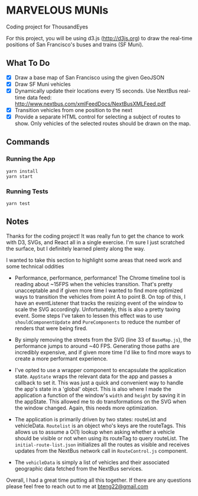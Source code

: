 # MARVELOUS MUNIs

Coding project for ThousandEyes

For this project, you will be using d3.js (http://d3js.org) to draw the real-time positions of San Francisco's buses and trains (SF Muni).

## What To Do

- [x] Draw a base map of San Francisco using the given GeoJSON
- [x] Draw SF Muni vehicles
- [x] Dynamically update their locations every 15 seconds. Use NextBus real-time data feed: http://www.nextbus.com/xmlFeedDocs/NextBusXMLFeed.pdf
- [x] Transition vehicles from one position to the next
- [x] Provide a separate HTML control for selecting a subject of routes to show. Only vehicles of the selected routes should be drawn on the map.

## Commands

### Running the App
`yarn install`  
`yarn start`

### Running Tests
`yarn test`

## Notes

Thanks for the coding project! It was really fun to get the chance to work with D3, SVGs, and React all in a single exercise. I'm sure I just scratched the surface, but I definitely learned plenty along the way.

I wanted to take this section to highlight some areas that need work and some technical oddities

* Performance, performance, performance! The Chrome timeline tool is reading about ~15FPS when the vehicles transition. That's pretty unacceptable and if given more time I wanted to find more optimized ways to transition the vehicles from point A to point B. On top of this, I have an eventListener that tracks the resizing event of the window to scale the SVG accordingly. Unfortunately, this is also a pretty taxing event. Some steps I've taken to lessen this effect was to use `shouldComponentUpdate` and `PureComponents` to reduce the number of renders that were being fired.

* By simply removing the streets from the SVG (line 33 of `BaseMap.js`), the performance jumps to around ~40 FPS. Generating those paths are incredibly expensive, and if given more time I'd like to find more ways to create a more performant experience. 

* I've opted to use a wrapper component to encapsulate the application state. `AppState` wraps the relevant data for the app and passes a callback to set it. This was just a quick and convenient way to handle the app's state in a 'global' object. This is also where I made the application a function of the window's `width` and `height` by saving it in the appState. This allowed me to do transformations on the SVG when the window changed. Again, this needs more optimization.

* The application is primarily driven by two states: routeList and vehicleData. `Routelist` is an object who's keys are the routeTags. This allows us to assume a O(1) lookup when asking whether a vehicle should be visible or not when using its routeTag to query routeList. The `initial-route-list.json` initializes all the routes as visible and receives updates from the NextBus network call in `RouteControl.js` component. 

* The `vehicleData` is simply a list of vehicles and their associated geographic data fetched from the NextBus services.

Overall, I had a great time putting all this together. If there are any questions please feel free to reach out to me at bteng22@gmail.com
